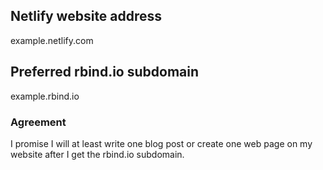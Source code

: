 <!--
Please use this template for new rbind.io subdomain requests.

A volunteer will help you create the subdomain later. We don't really have enough human resources here, so please be serious about your website. We hope to see you really make use of your website in the futre, instead of simply getting a free subdomain and letting it collect dust in a corner. Thank you!
-->

## Netlify website address

example.netlify.com

## Preferred rbind.io subdomain

example.rbind.io

### Agreement

I promise I will at least write one blog post or create one web page on my website after I get the rbind.io subdomain.
